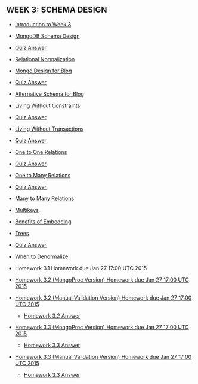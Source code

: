 WEEK 3: SCHEMA DESIGN
---------------------

- [Introduction to Week 3](https://www.youtube.com/watch?v=9urnY4OcuNM)

- [MongoDB Schema Design](https://www.youtube.com/watch?v=itnfWjMnQ4A)
- [Quiz Answer](https://www.youtube.com/watch?v=OVDnLJXpqNE)

- [Relational Normalization](https://www.youtube.com/watch?v=GX__f2s4hd8)

- [Mongo Design for Blog](https://www.youtube.com/watch?v=PRylEHH5t84)
- [Quiz Answer](https://www.youtube.com/watch?v=s5E0T4caqj4)

- [Alternative Schema for Blog](https://www.youtube.com/watch?v=ZvqNWVWB2-o)

- [Living Without Constraints](https://www.youtube.com/watch?v=YFRMkDPaams)
- [Quiz Answer](https://www.youtube.com/watch?v=3VckBMGInic)

- [Living Without Transactions](https://www.youtube.com/watch?v=FfRr3qjRfww)
- [Quiz Answer](https://www.youtube.com/watch?v=189zABW3HHk)

- [One to One Relations](https://www.youtube.com/watch?v=cCsfon0vUlQ)
- [Quiz Answer](https://www.youtube.com/watch?v=BjW64RkzlGg)

- [One to Many Relations](https://www.youtube.com/watch?v=EIaP1KbVkUc)
- [Quiz Answer](https://www.youtube.com/watch?v=KQcspnr-Y2M)

- [Many to Many Relations](https://www.youtube.com/watch?v=fEYYjZ7zEHc)

- [Multikeys](https://www.youtube.com/watch?v=KtIY4Q1tUao)

- [Benefits of Embedding](https://www.youtube.com/watch?v=XIN0Dqht08Q)

- [Trees](https://www.youtube.com/watch?v=80P6yVSkKQY)
- [Quiz Answer](https://www.youtube.com/watch?v=80P6yVSkKQY)

- [When to Denormalize](https://www.youtube.com/watch?v=jDZ-HFoJ0vg)

- Homework 3.1 Homework due Jan 27 17:00 UTC 2015

- [Homework 3.2 (MongoProc Version) Homework due Jan 27 17:00 UTC 2015](https://university.mongodb.com/courses/10gen/M101JS/2015_January/courseware/Week_3_Schema_Design/52e6871de2d423298bce849c/)

- [Homework 3.2 (Manual Validation Version) Homework due Jan 27 17:00 UTC
2015](https://www.youtube.com/watch?v=Sb4gUigJL5M)
    - [Homework 3.2 Answer](https://www.youtube.com/watch?v=-LgafczzMBo)

- [Homework 3.3 (MongoProc Version) Homework due Jan 27 17:00 UTC 2015](https://www.youtube.com/watch?v=E2Iu_y2oCwQ)
    - [Homework 3.3 Answer](https://www.youtube.com/watch?v=-2AGJ76ckLc)

- [Homework 3.3 (Manual Validation Version) Homework due Jan 27 17:00 UTC
2015](https://www.youtube.com/watch?v=E2Iu_y2oCwQ)
    - [Homework 3.3 Answer](https://www.youtube.com/watch?v=-2AGJ76ckLc)
